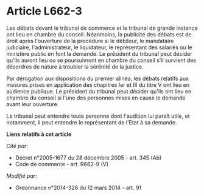 # Article L662-3

Les débats devant le tribunal de commerce et le tribunal de grande instance ont lieu en chambre du conseil. Néanmoins, la
publicité des débats est de droit après l'ouverture de la procédure si le débiteur, le mandataire judiciaire,
l'administrateur, le liquidateur, le représentant des salariés ou le ministère public en font la demande. Le président du
tribunal peut décider qu'ils auront lieu ou se poursuivront en chambre du conseil s'il survient des désordres de nature à
troubler la sérénité de la justice. 

Par dérogation aux dispositions du premier alinéa, les débats relatifs aux mesures prises en application des chapitres Ier et
III du titre V ont lieu en audience publique. Le président du tribunal peut décider qu'ils ont lieu en chambre du conseil si
l'une des personnes mises en cause le demande avant leur ouverture.

Le tribunal peut entendre toute personne dont l'audition lui paraît utile, et notamment, il peut entendre le représentant de
l'Etat à sa demande.

**Liens relatifs à cet article**

_Cité par_:

  - Décret n°2005-1677 du 28 décembre 2005 - art. 345 (Ab)
  - Code de commerce - art. R662-9 (V)

_Modifié par_:

  - Ordonnance n°2014-326 du 12 mars 2014 - art. 91
